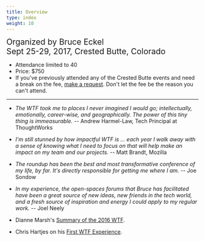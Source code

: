 ```yaml
---
title: Overview
type: index
weight: 10
---
```


<span style="font-size:150%">Organized by Bruce Eckel<br/>
Sept 25-29, 2017, Crested Butte, Colorado</span><br/>

- Attendance limited to 40
- Price: $750
- If you've previously attended any of the Crested
Butte events and need a break on the fee,
<a href="https://softwarearchitectureforum.github.io/contact/">make a
request</a>. Don't let the fee be the reason you can't attend.

<hr/>

- *The WTF took me to places I never imagined I would go; intellectually, emotionally, career-wise, and geographically. The power of this tiny thing is immeasurable.* -- Andrew Harmel-Law, Tech Principal at ThoughtWorks

- *I'm still stunned by how impactful WTF is ... each year I walk away with a sense of knowing what I need to focus on that will help make an impact on my team and our projects.* -- Matt Brandt, Mozilla

- *The roundup has been the best and most transformative conference of my life, by far. It's directly responsible for getting me where I am.* -- Joe Sondow

- *In my experience, the open-spaces forums that Bruce has facilitated have been a great source of new ideas, new friends in the tech world, and a fresh source of inspiration and energy I could apply to my regular work.* -- Joel Neely

- Dianne Marsh's [Summary of the 2016 WTF](http://diannemarsh.com/conference-summary-winter-tech-forum-2016/).

- Chris Hartjes on his [First WTF Experience](https://www.littlehart.net/atthekeyboard/2017/03/12/fighting-fear-and-loathing-in-crested-butte/).
